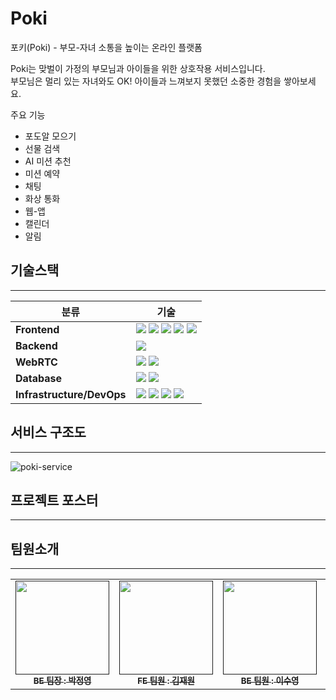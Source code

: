 # Poki
포키(Poki) - 부모-자녀 소통을 높이는 온라인 플랫폼

Poki는 맞벌이 가정의 부모님과 아이들을 위한 상호작용 서비스입니다.  
부모님은 멀리 있는 자녀와도 OK! 아이들과 느껴보지 못했던 소중한 경험을 쌓아보세요.

주요 기능  
* 포도알 모으기
* 선물 검색
* AI 미션 추천
* 미션 예약
* 채팅
* 화상 통화
* 웹-앱
* 캘린더
* 알림

## 기술스택
---

| 분류                      | 기술                                                                                                                                                                                                                                                                                                                                                                                                                                           |
| ------------------------- | ---------------------------------------------------------------------------------------------------------------------------------------------------------------------------------------------------------------------------------------------------------------------------------------------------------------------------------------------------------------------------------------------------------------------------------------------- |
| **Frontend**              | <img src="https://img.shields.io/badge/react-61DAFB?style=for-the-badge&logo=react&logoColor=black"> <img src="https://img.shields.io/badge/react--query-FF4154?style=for-the-badge&logo=reactquery&logoColor=white"> <img src="https://img.shields.io/badge/recoil-362d59?style=for-the-badge&logo=recoil&logoColor=white"> <img src="https://img.shields.io/badge/tailwindcss-38B2AC?style=for-the-badge&logo=tailwind-css&logoColor=white"> <img src="https://img.shields.io/badge/pwa-5A0FC8?style=for-the-badge&logo=pwa&logoColor=write">|   |
| **Backend**               | <img src="https://img.shields.io/badge/nestjs-E0234E?style=for-the-badge&logo=nestjs&logoColor=white">  |
| **WebRTC**              | <img src="https://img.shields.io/badge/WebRTC-333333?style=for-the-badge&logo=webRTC&logoColor=white"> <img src="https://img.shields.io/badge/socket.io-010101?style=for-the-badge&logo=socket.io&logoColor=white">
| **Database**              | <img src="https://img.shields.io/badge/mysql-4479A1?style=for-the-badge&logo=mysql&logoColor=white"> <img src="https://img.shields.io/badge/redis-DC382D?style=for-the-badge&logo=redis&logoColor=white">                                                                                                                 |
| **Infrastructure/DevOps** |  <img src="https://img.shields.io/badge/aws_Route_53-569A31?style=for-the-badge&logo=amazonaws&logoColor=white"> <img src="https://img.shields.io/badge/aws_s3-569A31?style=for-the-badge&logo=amazonaws&logoColor=white"> <img src="https://img.shields.io/badge/aws_CouldFront-569A31?style=for-the-badge&logo=amazonaws&logoColor=white"> <img src="https://img.shields.io/badge/aws_alb-569A31?style=for-the-badge&logo=amazonaws&logoColor=white">            |

## 서비스 구조도
---
![poki-service](https://github.com/po-do/Poki/assets/126448821/eca35817-6d3e-415c-9f70-c6d94043be4e)


## 프로젝트 포스터
---

## 팀원소개
---
<table>
  <tbody>
    <tr>
      <td align="center"><a href=""><img src="https://github.com/po-do/Poki/assets/59272854/6cb6a84d-50e3-4f56-8f2b-bef25c01f067"width="150px;" alt=""/><br /><sub><b>BE 팀장 : 박정영</b></sub></a><br /></td>
      <td align="center"><a href=""><img src="https://github.com/po-do/Poki/assets/59272854/0e23b95e-13ce-43a2-8e8b-a40c65b28df3" width="150px;" alt=""/><br /><sub><b>FE 팀원 : 김재원</b></sub></a><br /></td>
      <td align="center"><a href=""><img src="https://github.com/po-do/Poki/assets/59272854/85e0a67f-0939-48f6-b1fc-1cbbd68004d4" width="150px;" alt=""/><br /><sub><b>BE 팀원 : 이수영</b></sub></a><br /></td>
      <td align="center"><a href=""><img src="https://github.com/po-do/Poki/assets/59272854/2002e3cf-0f50-4583-ab50-bf5ed219693d" width="150px;" alt=""/><br /><sub><b>BE 팀원 : 전유진</b></sub></a><br /></td>
      <td align="center"><a href=""><img src="https://github.com/po-do/Poki/assets/59272854/8ff63ad1-eb6b-4b99-8394-d4e1e61924f2" width="150px;" alt=""/><br /><sub><b>FE 팀원 : 지수현</b></sub></a><br /></td>
    </tr>
  </tbody>
</table>
